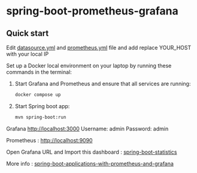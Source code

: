 # spring-boot-prometheus-grafana

## Quick start

Edit [datasource.yml](https://github.com/deepaksorthiya/spring-boot-prometheus-grafana/blob/master/monitoring/grafana/provisioning/datasources/datasource.yml) and [prometheus.yml](https://github.com/deepaksorthiya/spring-boot-prometheus-grafana/blob/master/monitoring/prometheus/prometheus.yml) file and add replace YOUR_HOST with your local IP

Set up a Docker local environment on your laptop by running these commands in the terminal:

1. Start Grafana and Prometheus and ensure that all services are running:
    ```bash
    docker compose up
   ```
2. Start Spring boot app:
    ```bash
    mvn spring-boot:run
   ```   
Grafana [http://localhost:3000](http://localhost:3000)
Username: admin Password: admin

Prometheus : [http://localhost:9090](http://localhost:9090/targets)

Open Grafana URL and Import this dashboard : 
[spring-boot-statistics](https://grafana.com/grafana/dashboards/19004-spring-boot-statistics/)

More info : 
[spring-boot-applications-with-prometheus-and-grafana](https://medium.com/simform-engineering/revolutionize-monitoring-empowering-spring-boot-applications-with-prometheus-and-grafana-e99c5c7248cf)

